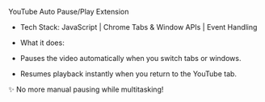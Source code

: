YouTube Auto Pause/Play Extension

- Tech Stack:
JavaScript | Chrome Tabs & Window APIs | Event Handling

- What it does:
- Pauses the video automatically when you switch tabs or windows.
- Resumes playback instantly when you return to the YouTube tab.

✨ No more manual pausing while multitasking!

